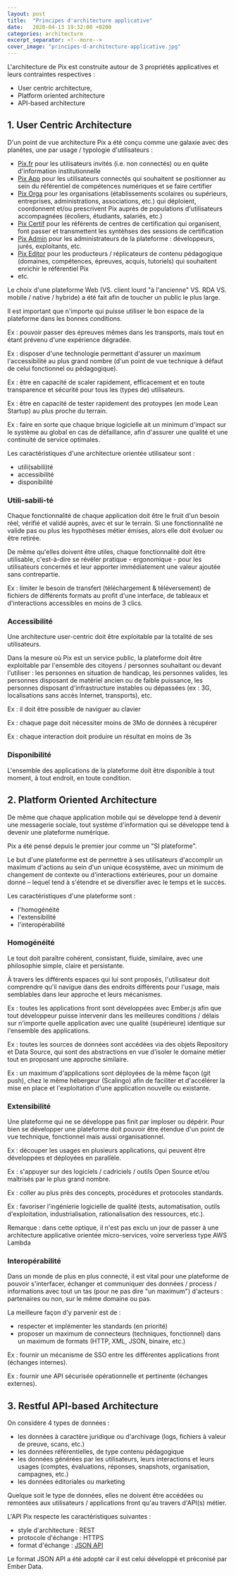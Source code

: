 ```yaml
---
layout: post
title:  "Principes d'architecture applicative"
date:   2020-04-13 19:32:00 +0200
categories: architecture
excerpt_separator: <!--more-->
cover_image: "principes-d-architecture-applicative.jpg"
---
```


L'architecture de Pix est construite autour de 3 propriétés applicatives et leurs contraintes respectives : 

- User centric architecture, 
- Platform oriented architecture
- API-based architecture

<!--more-->

## 1. User Centric Architecture

D'un point de vue architecture Pix a été conçu comme une galaxie avec des planètes, une par usage / typologie d'utilisateurs :

- [Pix.fr](https://pix.fr) pour les utilisateurs invités (i.e. non connectés) ou en quête d'information institutionnelle
- [Pix App](https://app.pix.fr) pour les utilisateurs connectés qui souhaitent se positionner au sein du référentiel de compétences numériques et se faire certifier
- [Pix Orga](https://orga.pix.fr) pour les organisations (établissements scolaires ou supérieurs, entreprises, administrations, associations, etc.) qui déploient, coordonnent et/ou prescrivent Pix auprès de populations d'utilisateurs accompagnées (écoliers, étudiants, salariés, etc.)
- [Pix Certif](https://certif.pix.fr) pour les référents de centres de certification qui organisent, font passer et transmettent les syntèhses des sessions de certification
- [Pix Admin](https://admin.pix.fr) pour les administrateurs de la plateforme : développeurs, jurés, exploitants, etc.
- [Pix Editor](https://editor.pix.fr) pour les producteurs / réplicateurs de contenu pédagogique (domaines, compétences, épreuves, acquis, tutoriels) qui souhaitent enrichir le référentiel Pix
- etc.

Le choix d'une plateforme Web (VS. client lourd "à l'ancienne" VS. RDA VS. mobile / native / hybride) a été fait afin de toucher un public le plus large.

Il est important que n'importe qui puisse utiliser le bon espace de la plateforme dans les bonnes conditions.

Ex : pouvoir passer des épreuves mêmes dans les transports, mais tout en étant prévenu d'une expérience dégradée.

Ex : disposer d'une technologie permettant d'assurer un maximum l'accessibilité au plus grand nombre (d'un point de vue technique à défaut de celui fonctionnel ou pédagogique).

Ex : être en capacité de scaler rapidement, efficacement et en toute transparence et sécurité pour tous les (types de) utilisateurs.

Ex : être en capacité de tester rapidement des protoypes (en mode Lean Startup) au plus proche du terrain.

Ex : faire en sorte que chaque brique logicielle ait un minimum d'impact sur le système au global en cas de défaillance, afin d'assurer une qualité et une continuité de service optimales.

Les caractéristiques d'une architecture orientée utilisateur sont :

- utili(sabili)té
- accessibilité
- disponibilité

### Utili-sabili-té

Chaque fonctionnalité de chaque application doit être le fruit d'un besoin réel, vérifié et validé auprès, avec et sur le terrain. Si une fonctionnalité ne valide pas ou plus les hypothèses métier émises, alors elle doit évoluer ou être retirée.

De même qu'elles doivent être utiles, chaque fonctionnalité doit être utilisable, c'est-à-dire se révéler pratique - ergonomique - pour les utilisateurs concernés et leur apporter immédiatement une valeur ajoutée sans contrepartie.

Ex : limiter le besoin de transfert (téléchargement & téléversement) de fichiers de différents formats au profit d'une interface, de tableaux et d'interactions accessibles en moins de 3 clics.

### Accessibilité

Une architecture user-centric doit être exploitable par la totalité de ses utilisateurs.

Dans la mesure où Pix est un service public, la plateforme doit être exploitable par l'ensemble des citoyens / personnes souhaitant ou devant l'utiliser : les personnes en situation de handicap, les personnes valides, les personnes disposant de matériel ancien ou de faible puissance, les personnes disposant d'infrastructure instables ou dépassées (ex : 3G, localisations sans accès Internet, transports), etc.

Ex : il doit être possible de naviguer au clavier

Ex : chaque page doit nécessiter moins de 3Mo de données à récupérer

Ex : chaque interaction doit produire un résultat en moins de 3s

### Disponibilité

L'ensemble des applications de la plateforme doit être disponible à tout moment, à tout endroit, en toute condition.

## 2. Platform Oriented Architecture

De même que chaque application mobile qui se développe tend à devenir une messagerie sociale, tout système d'information qui se développe tend à devenir une plateforme numérique.

Pix a été pensé depuis le premier jour comme un "SI plateforme". 

Le but d'une plateforme est de permettre à ses utilisateurs d'accomplir un maximum d'actions au sein d'un unique écosystème, avec un minimum de changement de contexte ou d'interactions extérieures, pour un domaine donné – lequel tend à s'étendre et se diversifier avec le temps et le succès.

Les caractéristiques d'une plateforme sont :

- l'homogénéité
- l'extensibilité
- l'interopérabilité

### Homogénéité

Le tout doit paraître cohérent, consistant, fluide, similaire, avec une philosophie simple, claire et persistante.

À travers les différents espaces qui lui sont proposés, l'utilisateur doit comprendre qu'il navigue dans des endroits différents pour l'usage, mais semblables dans leur approche et leurs mécanismes.

Ex : toutes les applications front sont développées avec Ember.js afin que tout développeur puisse intervenir dans les meilleures conditions / délais sur n'importe quelle application avec une qualité (supérieure) identique sur l'ensemble des applications.

Ex : toutes les sources de données sont accédées via des objets Repository et Data Source, qui sont des abstractions en vue d'isoler le domaine métier tout en proposant une approche similaire.

Ex : un maximum d'applications sont déployées de la même façon (git push), chez le même hébergeur (Scalingo) afin de faciliter et d'accélérer la mise en place et l'exploitation d'une application nouvelle ou existante.

### Extensibilité

Une plateforme qui ne se développe pas finit par imploser ou dépérir. Pour bien se développer une plateforme doit pouvoir être étendue d'un point de vue technique, fonctionnel mais aussi organisationnel.

Ex : découper les usages en plusieurs applications, qui peuvent être développées et déployées en parallèle.

Ex : s'appuyer sur des logiciels / cadriciels / outils Open Source et/ou maîtrisés par le plus grand nombre.

Ex : coller au plus près des concepts, procédures et protocoles standards. 

Ex : favoriser l'ingénierie logicielle de qualité (tests, automatisation, outils d'exploitation, industrialisation, rationalisation des ressources, etc.).

Remarque : dans cette optique, il n'est pas exclu un jour de passer à une architecture applicative orientée micro-services, voire serverless type AWS Lambda

### Interopérabilité

Dans un monde de plus en plus connecté, il est vital pour une plateforme de pouvoir s'interfacer, échanger et communiquer des données / process / informations avec tout un tas (pour ne pas dire "un maximum") d'acteurs : partenaires ou non, sur le même domaine ou pas.

La meilleure façon d'y parvenir est de :

- respecter et implémenter les standards (en priorité)
- proposer un maximum de connecteurs (techniques, fonctionnel) dans un maximum de formats (HTTP, XML, JSON, binaire, etc.)

Ex : fournir un mécanisme de SSO entre les différentes applications front (échanges internes).

Ex : fournir une API sécurisée opérationnelle et pertinente (échanges externes).

## 3. Restful API-based Architecture

On considère 4 types de données : 

- les données à caractère juridique ou d'archivage (logs, fichiers à valeur de preuve, scans, etc.)
- les données référentielles, de type contenu pédagogique 
- les données générées par les utilisateurs, leurs interactions et leurs usages (comptes, évaluations, réponses, snapshots, organisation, campagnes, etc.)
- les données éditoriales ou marketing

Quelque soit le type de données, elles ne doivent être accédées ou remontées aux utilisateurs / applications front qu'au travers d'API(s) métier.

L'API Pix respecte les caractéristiques suivantes :

- style d'architecture : REST
- protocole d'échange : HTTPS
- format d'échange : [JSON API](http://jsonapi.org/)

Le format JSON API a été adopté car il est celui développé et préconisé par Ember Data.
